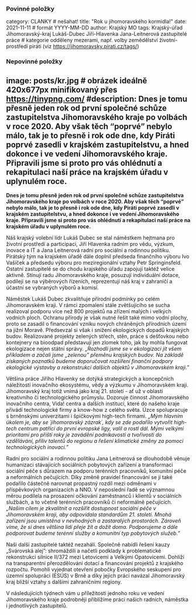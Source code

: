 ### Povinné položky ###

category: CLANKY   # nešahat!
title: "Rok u jihomoravského kormidla!"
date: 2021-11-11  # formát YYYY-MM-DD
author: Krajský MO
tags: Krajský-úřad Jihomoravský-kraj Lukáš-Dubec Jiří-Hlavenka Jana-Leitnerová zastupitelé práce # kategorie odděleny mezerami, např. volby zemědělství životní-prostředí piráti (viz https://jihomoravsky.pirati.cz/tags/)

### Nepovinné položky ###
image: posts/kr.jpg # obrázek ideálně 420x677px minifikovaný přes https://tinypng.com/
#description: Dnes je tomu přesně jeden rok od první společné schůze zastupitelstva Jihomoravského kraje po volbách v roce 2020. Aby však těch “poprvé” nebylo málo, tak je to přesně i rok ode dne, kdy Piráti poprvé zasedli v krajském zastupitelstvu, a hned dokonce i ve vedení Jihomoravského kraje. Připravili jsme si proto pro vás ohlédnutí a rekapitulaci naší práce na krajském úřadu v uplynulém roce. 
---
**Dnes je tomu přesně jeden rok od první společné schůze zastupitelstva Jihomoravského kraje po volbách v roce 2020. Aby však těch “poprvé” nebylo málo, tak je to přesně i rok ode dne, kdy Piráti poprvé zasedli v krajském zastupitelstvu, a hned dokonce i ve vedení Jihomoravského kraje. Připravili jsme si proto pro vás ohlédnutí a rekapitulaci naší práce na krajském úřadu v uplynulém roce.** 

Náš krajský volební lídr Lukáš Dubec se stal náměstkem hejtmana pro životní prostředí a participaci, Jiří Hlavenka radním pro vědu, výzkum, inovace a IT a Jana Leitnerová radní pro sociální a rodinnou politiku. Pirátský tým na krajském úřadě dále doplnil předseda finančního výboru Ivo Vašíček a předsedu výboru pro meziregionální vztahy Petr Springinsfeld. Ostatní zastupitelé se do chodu krajského úřadu zapojují taktéž velice aktivně. Stínují radu Jihomoravského kraje, posuzují individuální dotace, podílejí se na výběrových řízeních, reprezentují náš kraj v zahraničí a účastní se vybraných výborů a komisí. 

Náměstek Lukáš Dubec zkvalitňuje přírodní podmínky po celém Jihomoravském kraji. V rámci zpomalení stále zvětšujícího se sucha realizoval podporu více než 800 projektů na zřízení malých i velkých vodních ploch. Ochranu přírody je však nutné řešit také mimo vodní plochy, proto se zasadil o financování vzniku nových chráněných přírodních území na jižní Moravě. Předsevzal si však i snížení ekologických dopadů krajských budov. Realizované projekty zelených střech, stěn, práce s dešťovkou nebo kontejnery na bioodpad  představují jen zlomek toho, jak by mohla fungovat ekologizace nejen státní správy. *„Rozhodli jsme se v ekologizaci jít všem příkladem a začali jsme „zelenou” přeměnu krajských budov. Na základě získaných poznatků budeme doporučovat rozšíření finanční podpory ekologické výstavby a rekonstrukcí dalších objektů v Jihomoravském kraji.”* 

Většina práce Jiřího Hlavenky se dotýká strategických a koncepčních náležitostí inovačního ekosystému, vědy a výzkumu v Jihomoravském kraji. Jihomoravský kraj totiž vnímá jako kraj 21. století - ať už v oblasti kreativního či technologického průmyslu. Dozoruje činnost Jihomoravského inovačního centra, Vida! centra a dalších institucí, které do našeho kraje přivádí technologické firmy a know-how z celého světa. Úzce spolupracuje s brněnskými univerzitami i špičkovými high-tech firmami. *„Mým hlavním úkolem je, aby se ´jihomoravský zázrak´, kdy se zde podařilo vytvořit high-tech centrum patřící do první evropské ligy, valil a rostl dál. Mými velkými prioritami pro příští roky je zavádění podnikavosti a tvořivosti do vzdělávání, příliv talentů do regionu a řešení klimatické změny za pomoci technologických inovací.”*

Radní pro sociální a rodinnou politiku Jana Leitnerová se dlouhodobě věnuje humanizaci stávajících sociálních pobytových zařízení a transformaci sociální péče s důrazem na podporu terénních pracovníků, komunitní péče a neformálních pečujících. Díky změně pravidel financování se jí také podařilo částečně narovnat propastný rozdíl mezi odměnami v příspěvkových organizacích a NNO. V neposlední řadě se významnou měrou podílela na prosazení očkování zaměstnanců i klientů v sociálních službách, a to včetně terénních pracovníků či neformálně pečujících. *„Našim cílem je zkvalitnit a rozšířit dostupnost sociální péče v Jihomoravském kraji, aby odpovídala standardům 21. století. Mnohá zařízení jsou umístěna v nevhodných a zastaralých prostorách. Zároveň víme, že si dnes většina lidí přeje žít a dožít doma. Podporujeme a dále podporovat budeme terénní služby a komunitní typ pobytových služeb.”* 

Naši další zastupitelé taktéž nezahálí. Společně nabídli řešení kauzy „Svárovská alej”: shromáždili a načetli podklady k problematické rekonstrukci silnice II/372 mezi Letovicemi a Velkými Opatovicemi. Dohlíží na transparentní přerozdělování dotací a financování projektů z krajského rozpočtu. Pomohli vyjednat otevření pobočky Evropského seskupení pro územní spolupráci (ESÚS) v Brně a díky jejich práci navázal Jihomoravský kraj bližší vztahy s dalšími zahraničními regiony.

V následujících týdnech vám u příležitosti jednoho roku ve vedení Jihomoravského kraje podrobněji přiblížíme práci našich radních, náměstka i jednotlivých zastupitelů. 
